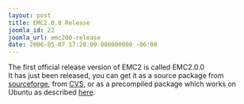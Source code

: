 ```yaml
---
layout: post
title: EMC2.0.0 Release
joomla_id: 22
joomla_url: emc200-release
date: 2006-05-07 17:20:09.000000000 -06:00
---
```

The first official release version of EMC2 is called EMC2.0.0<br />  It has just been released, you can get it as a source package from <a href="http://sourceforge.net/project/showfiles.php?group_id=6744&amp;package_id=188858&amp;release_id=415485" target="_blank">sourceforge</a>, from <a href="http://wiki.linuxcnc.org/cgi-bin/emcinfo.pl?Installing_EMC2" target="_blank">CVS</a>, or as a precompiled package which works on Ubuntu as described <a href="index.php?option=com_content&amp;task=view&amp;id=2&amp;Itemid=4">here</a>. <br />
